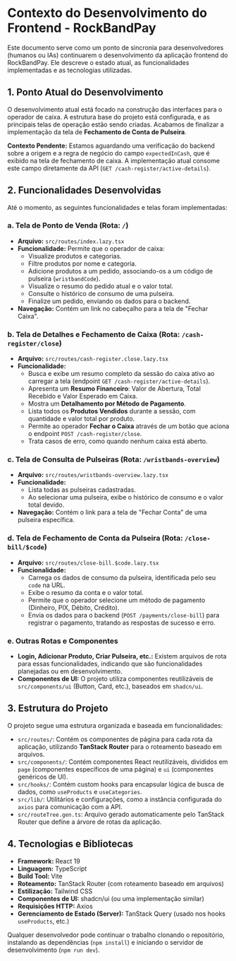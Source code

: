 # Contexto do Desenvolvimento do Frontend - RockBandPay

Este documento serve como um ponto de sincronia para desenvolvedores (humanos ou IAs) continuarem o desenvolvimento da aplicação frontend do RockBandPay. Ele descreve o estado atual, as funcionalidades implementadas e as tecnologias utilizadas.

## 1. Ponto Atual do Desenvolvimento

O desenvolvimento atual está focado na construção das interfaces para o operador de caixa. A estrutura base do projeto está configurada, e as principais telas de operação estão sendo criadas. Acabamos de finalizar a implementação da tela de **Fechamento de Conta de Pulseira**.

**Contexto Pendente:** Estamos aguardando uma verificação do backend sobre a origem e a regra de negócio do campo `expectedInCash`, que é exibido na tela de fechamento de caixa. A implementação atual consome este campo diretamente da API (`GET /cash-register/active-details`).

## 2. Funcionalidades Desenvolvidas

Até o momento, as seguintes funcionalidades e telas foram implementadas:

### a. Tela de Ponto de Venda (Rota: `/`)
- **Arquivo:** `src/routes/index.lazy.tsx`
- **Funcionalidade:** Permite que o operador de caixa:
  - Visualize produtos e categorias.
  - Filtre produtos por nome e categoria.
  - Adicione produtos a um pedido, associando-os a um código de pulseira (`wristbandCode`).
  - Visualize o resumo do pedido atual e o valor total.
  - Consulte o histórico de consumo de uma pulseira.
  - Finalize um pedido, enviando os dados para o backend.
- **Navegação:** Contém um link no cabeçalho para a tela de "Fechar Caixa".

### b. Tela de Detalhes e Fechamento de Caixa (Rota: `/cash-register/close`)
- **Arquivo:** `src/routes/cash-register.close.lazy.tsx`
- **Funcionalidade:**
  - Busca e exibe um resumo completo da sessão do caixa ativo ao carregar a tela (endpoint `GET /cash-register/active-details`).
  - Apresenta um **Resumo Financeiro**: Valor de Abertura, Total Recebido e Valor Esperado em Caixa.
  - Mostra um **Detalhamento por Método de Pagamento**.
  - Lista todos os **Produtos Vendidos** durante a sessão, com quantidade e valor total por produto.
  - Permite ao operador **Fechar o Caixa** através de um botão que aciona o endpoint `POST /cash-register/close`.
  - Trata casos de erro, como quando nenhum caixa está aberto.

### c. Tela de Consulta de Pulseiras (Rota: `/wristbands-overview`)
- **Arquivo:** `src/routes/wristbands-overview.lazy.tsx`
- **Funcionalidade:**
  - Lista todas as pulseiras cadastradas.
  - Ao selecionar uma pulseira, exibe o histórico de consumo e o valor total devido.
- **Navegação:** Contém o link para a tela de "Fechar Conta" de uma pulseira específica.

### d. Tela de Fechamento de Conta da Pulseira (Rota: `/close-bill/$code`)
- **Arquivo:** `src/routes/close-bill.$code.lazy.tsx`
- **Funcionalidade:**
  - Carrega os dados de consumo da pulseira, identificada pelo seu `code` na URL.
  - Exibe o resumo da conta e o valor total.
  - Permite que o operador selecione um método de pagamento (Dinheiro, PIX, Débito, Crédito).
  - Envia os dados para o backend (`POST /payments/close-bill`) para registrar o pagamento, tratando as respostas de sucesso e erro.

### e. Outras Rotas e Componentes
- **Login, Adicionar Produto, Criar Pulseira, etc.:** Existem arquivos de rota para essas funcionalidades, indicando que são funcionalidades planejadas ou em desenvolvimento.
- **Componentes de UI:** O projeto utiliza componentes reutilizáveis de `src/components/ui` (Button, Card, etc.), baseados em `shadcn/ui`.

## 3. Estrutura do Projeto

O projeto segue uma estrutura organizada e baseada em funcionalidades:

- `src/routes/`: Contém os componentes de página para cada rota da aplicação, utilizando **TanStack Router** para o roteamento baseado em arquivos.
- `src/components/`: Contém componentes React reutilizáveis, divididos em `page` (componentes específicos de uma página) e `ui` (componentes genéricos de UI).
- `src/hooks/`: Contém custom hooks para encapsular lógica de busca de dados, como `useProducts` e `useCategories`.
- `src/lib/`: Utilitários e configurações, como a instância configurada do `axios` para comunicação com a API.
- `src/routeTree.gen.ts`: Arquivo gerado automaticamente pelo TanStack Router que define a árvore de rotas da aplicação.

## 4. Tecnologias e Bibliotecas

- **Framework:** React 19
- **Linguagem:** TypeScript
- **Build Tool:** Vite
- **Roteamento:** TanStack Router (com roteamento baseado em arquivos)
- **Estilização:** Tailwind CSS
- **Componentes de UI:** shadcn/ui (ou uma implementação similar)
- **Requisições HTTP:** Axios
- **Gerenciamento de Estado (Server):** TanStack Query (usado nos hooks `useProducts`, etc.)

Qualquer desenvolvedor pode continuar o trabalho clonando o repositório, instalando as dependências (`npm install`) e iniciando o servidor de desenvolvimento (`npm run dev`).